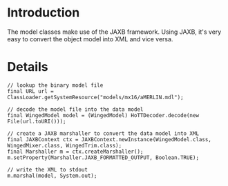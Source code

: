 # Introduction #

The model classes make use of the JAXB framework. Using JAXB, it's very easy to convert the object model into XML and vice versa.


# Details #

```
// lookup the binary model file
final URL url = ClassLoader.getSystemResource("models/mx16/aMERLIN.mdl");

// decode the model file into the data model
final WingedModel model = (WingedModel) HoTTDecoder.decode(new File(url.toURI()));

// create a JAXB marshaller to convert the data model into XML
final JAXBContext ctx = JAXBContext.newInstance(WingedModel.class, WingedMixer.class, WingedTrim.class);
final Marshaller m = ctx.createMarshaller();
m.setProperty(Marshaller.JAXB_FORMATTED_OUTPUT, Boolean.TRUE);

// write the XML to stdout
m.marshal(model, System.out);
```